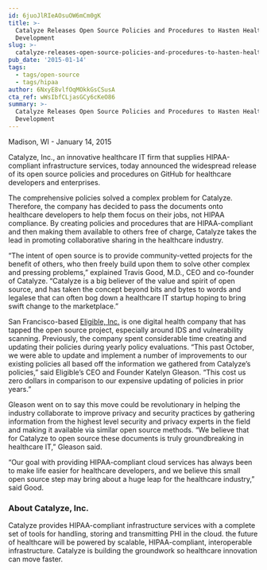 ```yaml
---
id: 6juoJlRIeAOsuOW6mCm0gK
title: >-
  Catalyze Releases Open Source Policies and Procedures to Hasten Healthcare IT
  Development
slug: >-
  catalyze-releases-open-source-policies-and-procedures-to-hasten-healthcare-it-development
pub_date: '2015-01-14'
tags:
  - tags/open-source
  - tags/hipaa
author: 6NxyE8vlfOqMOkkGsCSusA
cta_ref: wWsIbfCLjasGCy6cKeO86
summary: >-
  Catalyze Releases Open Source Policies and Procedures to Hasten Healthcare IT
  Development
---
```

Madison, WI - January 14, 2015

Catalyze, Inc., an innovative healthcare IT firm that supplies HIPAA-compliant infrastructure services, today announced the widespread release of its open source policies and procedures on GitHub for healthcare developers and enterprises.

The comprehensive policies solved a complex problem for Catalyze. Therefore, the company has decided to pass the documents onto healthcare developers to help them focus on their jobs, not HIPAA compliance. By creating policies and procedures that are HIPAA-compliant and then making them available to others free of charge, Catalyze takes the lead in promoting collaborative sharing in the healthcare industry.

“The intent of open source is to provide community-vetted projects for the benefit of others, who then freely build upon them to solve other complex and pressing problems,” explained Travis Good, M.D., CEO and co-founder of Catalyze. “Catalyze is a big believer of the value and spirit of open source, and has taken the concept beyond bits and bytes to words and legalese that can often bog down a healthcare IT startup hoping to bring swift change to the marketplace.”

San Francisco-based [Eligible, Inc.](https://eligibleapi.com/) is one digital health company that has tapped the open source project, especially around IDS and vulnerability scanning. Previously, the company spent considerable time creating and updating their policies during yearly policy evaluations. “This past October, we were able to update and implement a number of improvements to our existing policies all based off the information we gathered from Catalyze’s policies,” said Eligible’s CEO and Founder Katelyn Gleason. “This cost us zero dollars in comparison to our expensive updating of policies in prior years.”

Gleason went on to say this move could be revolutionary in helping the industry collaborate to improve privacy and security practices by gathering information from the highest level security and privacy experts in the field and making it available via similar open source methods. “We believe that for Catalyze to open source these documents is truly groundbreaking in healthcare IT,” Gleason said.

“Our goal with providing HIPAA-compliant cloud services has always been to make life easier for healthcare developers, and we believe this small open source step may bring about a huge leap for the healthcare industry,” said Good.

### About Catalyze, Inc.

Catalyze provides HIPAA-compliant infrastructure services with a complete set of tools for handling, storing and transmitting PHI in the cloud. the future of healthcare will be powered by scalable, HIPAA-compliant, interoperable infrastructure. Catalyze is building the groundwork so healthcare innovation can move faster.

  